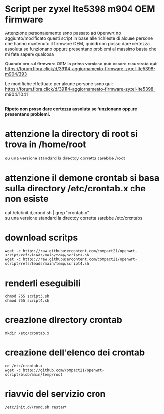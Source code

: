 # Script per zyxel lte5398 m904 OEM firmware

Attenzione personalemente sono passato ad Openwrt ho aggiunto/modificato questi script in base alle richieste
di alcune persone che hanno mantenuto il firmware OEM, quindi non posso dare certezza assoluta se funzionano
oppure presentano problemi al massimo basta che mi fate sapere qualcosa

Quando ero sul firmware OEM la prima versione può essere recurerata qui:
<br/>
https://forum.fibra.click/d/39114-aggiornamento-firmware-zyxel-lte5398-m904/393

Le modifiche effettuate per alcune persone sono qui:
<br/>
https://forum.fibra.click/d/39114-aggiornamento-firmware-zyxel-lte5398-m904/1041

<br/>
<b>Ripeto non posso dare certezza assoluta se funzionano oppure presentano problemi.</b>

# attenzione la directory di root si trova in /home/root
su una versione standard la directoy corretta sarebbe /root

# attenzione il demone crontab si basa sulla directory /etc/crontab.x che non esiste
cat /etc/init.d/crond.sh | grep "crontab.x"
<br/>
su una versione standard la directoy corretta sarebbe /etc/crontabs

# download scritps
```
wget -c https://raw.githubusercontent.com/compact21/openwrt-script/refs/heads/main/temp/script3.sh
wget -c https://raw.githubusercontent.com/compact21/openwrt-script/refs/heads/main/temp/script4.sh
```

# renderli eseguibili
```
chmod 755 script3.sh
chmod 755 script4.sh
```

# creazione directory crontab
```
mkdir /etc/crontab.x
```

# creazione dell'elenco dei crontab
```
cd /etc/crontab.x
wget -c https://github.com/compact21/openwrt-script/blob/main/temp/root
```

# riavvio del servizio cron
```
/etc/init.d/crond.sh restart
```
